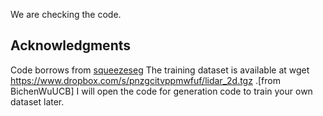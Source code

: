 We are checking the code.

## Acknowledgments
Code borrows from [squeezeseg](https://github.com/BichenWuUCB/SqueezeSeg)
The training dataset is available at
    wget https://www.dropbox.com/s/pnzgcitvppmwfuf/lidar_2d.tgz .[from BichenWuUCB]
I will open the code for generation code to train your own dataset later.